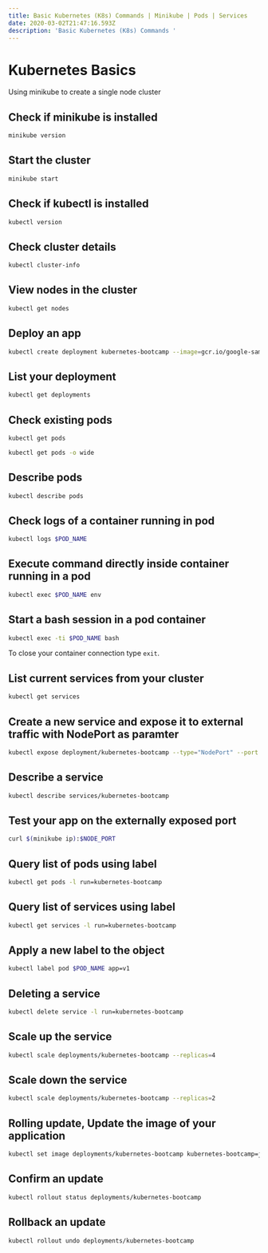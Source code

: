 ```yaml
---
title: Basic Kubernetes (K8s) Commands | Minikube | Pods | Services
date: 2020-03-02T21:47:16.593Z
description: 'Basic Kubernetes (K8s) Commands '
---
```

# Kubernetes Basics

Using minikube to create a single node cluster

## Check if minikube is installed

```bash
minikube version
```

## Start the cluster

```bash
minikube start
```

## Check if kubectl is installed

```bash
kubectl version
```

## Check cluster details

```bash
kubectl cluster-info
```

## View nodes in the cluster

```bash
kubectl get nodes
```

## Deploy an app 

```bash
kubectl create deployment kubernetes-bootcamp --image=gcr.io/google-samples/kubernetes-bootcamp:v1
```

## List your deployment

```bash
kubectl get deployments
```

## Check existing pods

```bash
kubectl get pods
```

```bash
kubectl get pods -o wide
```

## Describe pods

```bash
kubectl describe pods
```

## Check logs of a container running in pod

```bash
kubectl logs $POD_NAME
```

## Execute command directly inside container running in a pod

```bash
kubectl exec $POD_NAME env
```

## Start a bash session in a pod container

```bash
kubectl exec -ti $POD_NAME bash
```

To close your container connection type ```exit```.

## List current services from your cluster

```bash
kubectl get services
```

## Create a new service and expose it to external traffic with NodePort as paramter

```bash
kubectl expose deployment/kubernetes-bootcamp --type="NodePort" --port 8080
```

## Describe a service

```bash
kubectl describe services/kubernetes-bootcamp
```

## Test your app on the externally exposed port

```bash
curl $(minikube ip):$NODE_PORT
```

## Query list of pods using label

```bash
kubectl get pods -l run=kubernetes-bootcamp
```

## Query list of services using label

```bash
kubectl get services -l run=kubernetes-bootcamp
```

## Apply a new label to the object

```bash
kubectl label pod $POD_NAME app=v1
```

## Deleting a service

```bash
kubectl delete service -l run=kubernetes-bootcamp
```

## Scale up the service

```bash
kubectl scale deployments/kubernetes-bootcamp --replicas=4
```

## Scale down the service

```bash
kubectl scale deployments/kubernetes-bootcamp --replicas=2
```

## Rolling update, Update the image of your application

```bash
kubectl set image deployments/kubernetes-bootcamp kubernetes-bootcamp=jocatalin/kubernetes-bootcamp:v2
```

## Confirm an update

```bash
kubectl rollout status deployments/kubernetes-bootcamp
```

## Rollback an update

```bash
kubectl rollout undo deployments/kubernetes-bootcamp
```
